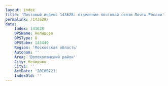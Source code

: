```yaml
---
layout: index
title: 'Почтовый индекс 143628: отделение почтовой связи Почты России'
permalink: /143628/
data:
    Index: 143628
    OPSName: Нелидово
    OPSType: О
    OPSSubm: 143449
    Region: 'Московская область'
    Autonom: ''
    Area: 'Волоколамский район'
    City: Нелидово
    City1: ''
    ActDate: '20100721'
    IndexOld: ''
---
```


